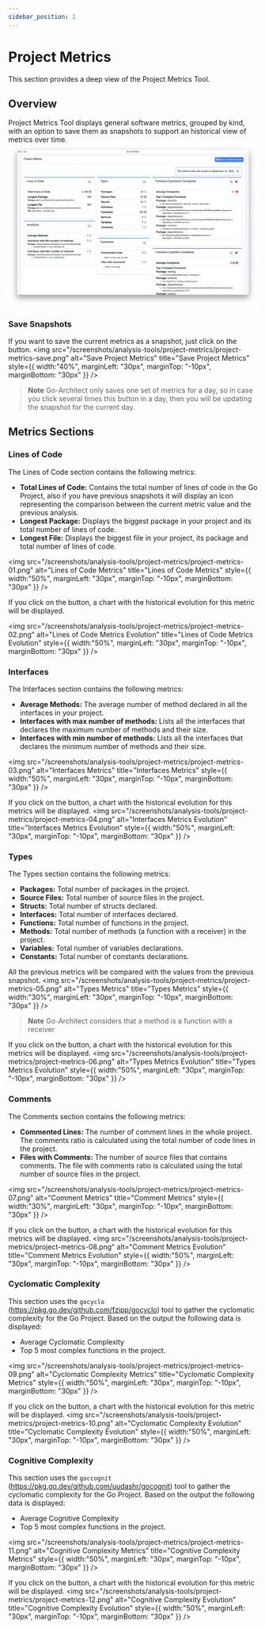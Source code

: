 ```yaml
---
sidebar_position: 1
---
```


# Project Metrics

This section provides a deep view of the Project Metrics Tool.

## Overview
Project Metrics Tool displays general software metrics, grouped by kind, with an option to save them as snapshots to support an historical view of metrics over time.
<img src="/screenshots/analysis-tools/project-metrics/project-metrics-00.png" alt="Project Metrics Overview" title="Project Metrics Overview" />

### Save Snapshots
If you want to save the current metrics as a snapshot, just click on the <icon icon="fa fa-floppy-disk" size="md" /> button.
<img src="/screenshots/analysis-tools/project-metrics/project-metrics-save.png" alt="Save Project Metrics" title="Save Project Metrics" style={{ width:"40%", marginLeft: "30px", marginTop: "-10px", marginBottom: "30px" }} />

> **Note**
> Go-Architect only saves one set of metrics for a day, so in case you click several times this button in a day, then you will be updating the snapshot for the current day.


## Metrics Sections
### Lines of Code
The Lines of Code section contains the following metrics:
- **Total Lines of Code:** Contains the total number of lines of code in the Go Project, also if you have previous snapshots
it will display an icon representing the comparison between the current metric value and the previous analysis.
- **Longest Package:** Displays the biggest package in your project and its total number of lines of code.
- **Longest File:** Displays the biggest file in your project, its package and total number of lines of code.

<img src="/screenshots/analysis-tools/project-metrics/project-metrics-01.png" alt="Lines of Code Metrics" title="Lines of Code Metrics" style={{ width:"50%", marginLeft: "30px", marginTop: "-10px", marginBottom: "30px" }} />

If you click on the <icon icon="fa fa-chart-line" size="md" /> button, a chart with the historical evolution for this metric will be displayed.

<img src="/screenshots/analysis-tools/project-metrics/project-metrics-02.png" alt="Lines of Code Metrics Evolution" title="Lines of Code Metrics Evolution" style={{ width:"50%", marginLeft: "30px", marginTop: "-10px", marginBottom: "30px" }} />

### Interfaces
The Interfaces section contains the following metrics:
- **Average Methods:** The average number of method declared in all the interfaces in your project.
- **Interfaces with max number of methods:** Lists all the interfaces that declares the maximum number of methods and their size.
- **Interfaces with min number of methods:** Lists all the interfaces that declares the minimum number of methods and their size.

<img src="/screenshots/analysis-tools/project-metrics/project-metrics-03.png" alt="Interfaces Metrics" title="Interfaces Metrics" style={{ width:"50%", marginLeft: "30px", marginTop: "-10px", marginBottom: "30px" }} />

If you click on the <icon icon="fa fa-chart-line" size="md" /> button, a chart with the historical evolution for this metrics will be displayed.
<img src="/screenshots/analysis-tools/project-metrics/project-metrics-04.png" alt="Interfaces Metrics Evolution" title="Interfaces Metrics Evolution" style={{ width:"50%", marginLeft: "30px", marginTop: "-10px", marginBottom: "30px" }} />

### Types
The Types section contains the following metrics:
- **Packages:** Total number of packages in the project.
- **Source Files:** Total number of source files in the project.
- **Structs:** Total number of structs declared.
- **Interfaces:** Total number of interfaces declared.
- **Functions:** Total number of functions in the project.
- **Methods:** Total number of methods (a function with a receiver) in the project.
- **Variables:** Total number of variables declarations.
- **Constants:** Total number of constants declarations.

All the previous metrics will be compared with the values from the previous snapshot.
<img src="/screenshots/analysis-tools/project-metrics/project-metrics-05.png" alt="Types Metrics" title="Types Metrics" style={{ width:"30%", marginLeft: "30px", marginTop: "-10px", marginBottom: "30px" }} />

> **Note**
> Go-Architect considers that a method is a function with a receiver


If you click on the <icon icon="fa fa-chart-line" size="md" /> button, a chart with the historical evolution for this metrics will be displayed.
<img src="/screenshots/analysis-tools/project-metrics/project-metrics-06.png" alt="Types Metrics Evolution" title="Types Metrics Evolution" style={{ width:"50%", marginLeft: "30px", marginTop: "-10px", marginBottom: "30px" }} />

### Comments
The Comments section contains the following metrics:
- **Commented Lines:** The number of comment lines in the whole project. The comments ratio is calculated using the total number of code lines in the project.
- **Files with Comments:** The number of source files that contains comments. The file with comments ratio is calculated using the total number of source files in the project.

<img src="/screenshots/analysis-tools/project-metrics/project-metrics-07.png" alt="Comment Metrics" title="Comment Metrics" style={{ width:"30%", marginLeft: "30px", marginTop: "-10px", marginBottom: "30px" }} />

If you click on the <icon icon="fa fa-chart-line" size="md" /> button, a chart with the historical evolution for this metrics will be displayed.
<img src="/screenshots/analysis-tools/project-metrics/project-metrics-08.png" alt="Comment Metrics Evolution" title="Comment Metrics Evolution" style={{ width:"50%", marginLeft: "30px", marginTop: "-10px", marginBottom: "30px" }} />

### Cyclomatic Complexity
This section uses the `gocyclo` (https://pkg.go.dev/github.com/fzipp/gocyclo) tool to gather the cyclomatic complexity for the Go Project. Based on the output the following data is displayed:
- Average Cyclomatic Complexity
- Top 5 most complex functions in the project.

<img src="/screenshots/analysis-tools/project-metrics/project-metrics-09.png" alt="Cyclomatic Complexity Metrics" title="Cyclomatic Complexity Metrics" style={{ width:"50%", marginLeft: "30px", marginTop: "-10px", marginBottom: "30px" }} />

If you click on the <icon icon="fa fa-chart-line" size="md" /> button, a chart with the historical evolution for this metric will be displayed.
<img src="/screenshots/analysis-tools/project-metrics/project-metrics-10.png" alt="Cyclomatic Complexity Evolution" title="Cyclomatic Complexity Evolution" style={{ width:"50%", marginLeft: "30px", marginTop: "-10px", marginBottom: "30px" }} />

### Cognitive Complexity
This section uses the `goccognit` (https://pkg.go.dev/github.com/uudashr/gocognit) tool to gather the cyclomatic complexity for the Go Project. Based on the output the following data is displayed:
- Average Cognitive Complexity
- Top 5 most complex functions in the project.

<img src="/screenshots/analysis-tools/project-metrics/project-metrics-11.png" alt="Cognitive Complexity Metrics" title="Cognitive Complexity Metrics" style={{ width:"50%", marginLeft: "30px", marginTop: "-10px", marginBottom: "30px" }} />

If you click on the <icon icon="fa fa-chart-line" size="md" /> button, a chart with the historical evolution for this metric will be displayed.
<img src="/screenshots/analysis-tools/project-metrics/project-metrics-12.png" alt="Cognitive Complexity Evolution" title="Cognitive Complexity Evolution" style={{ width:"50%", marginLeft: "30px", marginTop: "-10px", marginBottom: "30px" }} />
